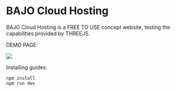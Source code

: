 # BAJO Cloud Hosting

BAJO Cloud Hosting is a FREE TO USE concept website, testing the capabilities provided by THREEJS.

DEMO PAGE:


![](assets/20250112_102331_screen_record.gif)

Installing guides:

```
npm install
npm run dev
```
